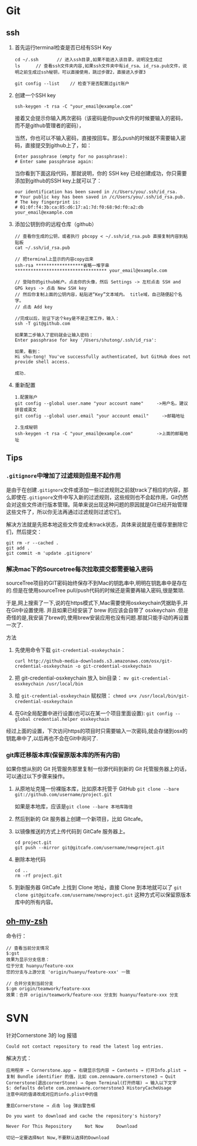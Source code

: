 # Git

## ssh
1. 首先运行terminal检查是否已经有SSH Key

	```
	cd ~/.ssh		// 进入ssh目录,如果不能进入该目录，说明没生成过
	ls		// 查看ssh文件夹内容,如果ssh文件夹中有id_rsa、id_rsa.pub文件，说明之前生成过ssh秘钥，可以直接使用，跳过步骤2，直接进入步骤3

	git config --list    // 检查下是否配置过git账户
	```
	
2. 创建一个SSH key

	```
	ssh-keygen -t rsa -C "your_email@example.com"
	```
	接着又会提示你输入两次密码（该密码是你push文件的时候要输入的密码，而不是github管理者的密码），

	当然，你也可以不输入密码，直接按回车。那么push的时候就不需要输入密码，直接提交到github上了，如：
	
	```
	Enter passphrase (empty for no passphrase): 
	# Enter same passphrase again:
	```
	
	当你看到下面这段代码，那就说明，你的 SSH key 已经创建成功，你只需要添加到github的SSH key上就可以了：
	
	```
	our identification has been saved in /c/Users/you/.ssh/id_rsa.
	# Your public key has been saved in /c/Users/you/.ssh/id_rsa.pub.
	# The key fingerprint is:
	# 01:0f:f4:3b:ca:85:d6:17:a1:7d:f0:68:9d:f0:a2:db your_email@example.com
	```
	
3. 添加公钥到你的远程仓库（github）
	
	```
	// 查看你生成的公钥，或者执行 pbcopy < ~/.ssh/id_rsa.pub 直接复制内容到粘贴板
	cat ~/.ssh/id_rsa.pub
	
	// 把terminal上显示的内容copy出来
	ssh-rsa ******************省略一堆字串*********************************** your_email@example.com
	
	// 登陆你的github帐户。点击你的头像，然后 Settings -> 左栏点击 SSH and GPG keys -> 点击 New SSH key
	// 然后你复制上面的公钥内容，粘贴进“Key”文本域内。 title域，自己随便起个名字。
	// 点击 Add key
	
	//完成以后，验证下这个key是不是正常工作，输入：
	ssh -T git@github.com
	
	如果第二步输入了密码就会让输入密码：
	Enter passphrase for key '/Users/shutong/.ssh/id_rsa':
	
	如果，看到：
	Hi shu-tong! You've successfully authenticated, but GitHub does not provide shell access.

	成功.
	```
	
	
3. 重新配置
	
	```
	1.配置账户
	git config --global user.name "your account name"     ->用户名，建议拼音或英文
	git config --global user.email "your account email"     ->邮箱地址
	
	2.生成秘钥 
	ssh-keygen -t rsa -C "your_email@example.com"         ->上面的邮箱地址
	```



## Tips
### `.gitignore`中增加了过滤规则但是不起作用
是由于在创建`.gitignore`文件或添加一些过滤规则之前就track了相应的内容，那么即使在`.gitignore`文件中写入新的过滤规则，这些规则也不会起作用，Git仍然会对这些文件进行版本管理。简单来说出现这种问题的原因就是Git已经开始管理这些文件了，所以你无法再通过过滤规则过滤它们。 

解决方法就是先把本地这些文件变成未track状态，具体来说就是在缓存里删除它们，然后提交：

```
git rm -r --cached .
git add .
git commit -m 'update .gitignore'
```

### 解决mac下的Sourcetree每次拉取提交都需要输入密码
sourceTree项目的GIT密码始终保存不到Mac的钥匙串中,明明在钥匙串中是存在的.但是在使用sourceTree pull/push代码的时候还是需要再输入密码,很是繁琐.

于是,网上搜索了一下,说的在https模式下,Mac需要使用osxkeychain凭据助手,并在Git中设置使用. 并且如果已经安装了 brew 的应该会自带了 osxkeychain .但是奇怪的是,我安装了brew的,使用brew安装应用也没有问题.那就只能手动的再设置一次了.

方法

1. 先使用命令下载 `git-credential-osxkeychain`：

    `curl http://github-media-downloads.s3.amazonaws.com/osx/git-credential-osxkeychain -o git-credential-osxkeychain`

1. 把 git-credential-osxkeychain 放入 bin目录：
    `mv git-credential-osxkeychain /usr/local/bin`

1. 给 `git-credential-osxkeychain` 赋权限：
    `chmod u+x /usr/local/bin/git-credential-osxkeychain`

4. 在Git全局配置中进行设置(也可以在某一个项目里面设置): 
    `git config --global credential.helper osxkeychain`

经过上面的设置，下次访问https的项目时只需要输入一次密码,就会存储到osx的钥匙串中了,以后再也不会在Git中询问了.

### git库迁移版本库(保留原版本库的所有内容)
如果你想从别的 Git 托管服务那里复制一份源代码到新的 Git 托管服务器上的话，可以通过以下步骤来操作。

1. 从原地址克隆一份裸版本库，比如原本托管于 GitHub
`git clone --bare git://github.com/username/project.git`

    如果是本地库，应该是`git clone --bare 本地库路径`
2. 然后到新的 Git 服务器上创建一个新项目，比如 Gitcafe。
3. 以镜像推送的方式上传代码到 GitCafe 服务器上。

    ```
    cd project.git
    git push --mirror git@gitcafe.com/username/newproject.git
    ```
4. 删除本地代码

    ```
    cd ..
    rm -rf project.git
    ```
5. 到新服务器 GitCafe 上找到 Clone 地址，直接 Clone 到本地就可以了
`git clone git@gitcafe.com/username/newproject.git`
这种方式可以保留原版本库中的所有内容。


## [oh-my-zsh](https://github.com/robbyrussell/oh-my-zsh)

命令行：

```
// 查看当前分支情况
$:gst
效果为显示分支信息：
位于分支 huanyu/feature-xxx
您的分支与上游分支 'origin/huanyu/feature-xxx' 一致

// 合并分支到当前分支
$:gm origin/teamwork/feature-xxx
效果：合并 origin/teamwork/feature-xxx 分支到 huanyu/feature-xxx 分支

```

# SVN

针对Cornerstone 3的 log 报错

```
Could not contact repository to read the latest log entries.
```
解决方式：

```
应用程序 → Cornerstone.app → 右键显示包内容 → Contents → 打开Info.plist → 复制 Bundle identifier 的值，比如 com.zennaware.cornerstone3 → Quit Cornerstone(退出cornerStone) → Open Terminal(打开终端) → 输入以下文字
$: defaults delete com.zennaware.cornerstone3 HistoryCacheUsage
注意中间的值请改成对应的info.plist中的值

重启Cornerstone → 点击 log 弹出警告框

Do you want to download and cache the repository's history?

Never For This Repository     Not Now     Download

切记一定要选择Not Now,不要默认选择的Download
```

